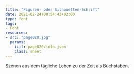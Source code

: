 ```yaml
---
title: "Figuren- oder Silhouetten-Schrift"
date: 2021-02-24T08:54:43+02:00
type: font
tags:
- Font
resources:
- src: "page020.jpg"
  params:
    iiif: page020/info.json
    class: sheet
---
```

Szenen aus dem tägliche Leben zu der Zeit als Buchstaben.
